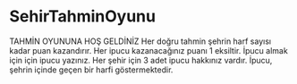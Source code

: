 # SehirTahminOyunu


TAHMİN OYUNUNA HOŞ GELDİNİZ
Her doğru tahmin şehrin harf sayısı kadar puan kazandırır.
Her ipucu kazanacağınız puanı 1 eksiltir.
İpucu almak için için ipucu yazınız.
Her şehir için 3 adet ipucu hakkınız vardır.
İpucu, şehrin içinde geçen bir harfi göstermektedir.
